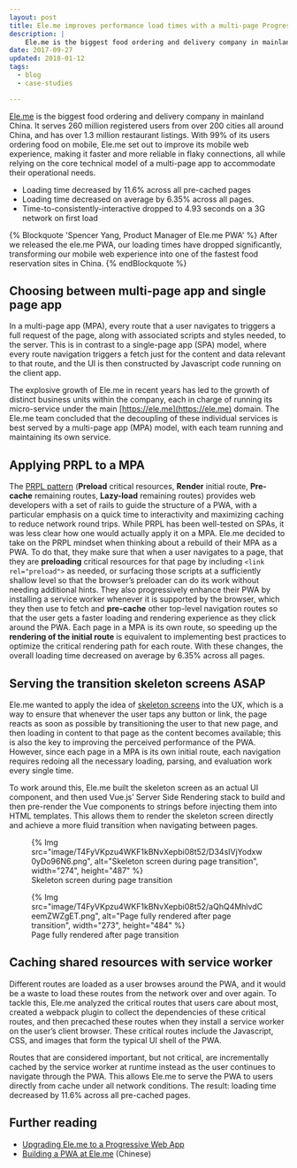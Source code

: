 ```yaml
---
layout: post
title: Ele.me improves performance load times with a multi-page Progressive Web App
description: |
    Ele.me is the biggest food ordering and delivery company in mainland China. They built their Progressive Web App (PWA) as a multi-page app to improve its mobile web experience, making it faster and more reliable in flaky connections, while accommodating their operational needs to best serve their customers.
date: 2017-09-27
updated: 2018-01-12
tags:
  - blog
  - case-studies

---
```


[Ele.me](https://ele.me) is the biggest food ordering and delivery company
in mainland China. It serves 260 million registered users from over 200
cities all around China, and has over 1.3 million restaurant listings.
With 99% of its users ordering food on mobile, Ele.me set out to improve its
mobile web experience, making it faster and more reliable in flaky connections,
all while relying on the core technical model of a multi-page app to
accommodate their operational needs.

- Loading time decreased by 11.6% across all pre-cached pages
- Loading time decreased on average by 6.35% across all pages.
- Time-to-consistently-interactive dropped to 4.93 seconds on a 3G network on
  first load

{% Blockquote 'Spencer Yang, Product Manager of Ele.me PWA' %}
After we released the ele.me PWA, our loading times have dropped
significantly, transforming our mobile web experience into one of the
fastest food reservation sites in China.
{% endBlockquote %}

## Choosing between multi-page app and single page app

In a multi-page app (MPA), every route that a user navigates to triggers
a full request of the page, along with associated scripts and styles needed,
to the server. This is in contrast to a single-page app (SPA) model, where
every route navigation triggers a fetch just for the content and data
relevant to that route, and the UI is then constructed by Javascript code
running on the client app.

The explosive growth of Ele.me in recent years has led to the growth of
distinct business units within the company, each in charge of running its
micro-service under the main [https://ele.me](https://ele.me) domain. The
Ele.me team concluded that the decoupling of these individual services is
best served by a multi-page app (MPA) model, with each team running and
maintaining its own service.

## Applying PRPL to a MPA

The [PRPL pattern](https://developers.google.com/web/fundamentals/performance/prpl-pattern/) (**Preload**
critical resources, **Render** initial route, **Pre-cache** remaining routes,
**Lazy-load** remaining routes) provides web developers with a set of rails to
guide the structure of a PWA, with a particular emphasis on a quick time to
interactivity and maximizing caching to reduce network round trips. While PRPL
has been well-tested on SPAs, it was less clear how one would actually apply it
on a MPA. Ele.me decided to take on the PRPL mindset when thinking about a
rebuild of their MPA as a PWA. To do that, they make sure that when a user
navigates to a page, that they are **preloading** critical resources for that
page by including `<link rel="preload">` as needed, or surfacing those scripts
at a sufficiently shallow level so that the browser’s preloader can do its work
without needing additional hints. They also progressively enhance their PWA by
installing a service worker whenever it is supported by the browser, which they
then use to fetch and **pre-cache** other top-level navigation routes so that
the user gets a faster loading and rendering experience as they click around the
PWA. Each page in a MPA is its own route, so speeding up the **rendering of the
initial route** is equivalent to implementing best practices to optimize the
critical rendering path for each route. With these changes, the overall loading
time decreased on average by 6.35% across all pages.

## Serving the transition skeleton screens ASAP

Ele.me wanted to apply the idea of
[skeleton screens](https://medium.com/@owencm/reactive-web-design-the-secret-to-building-web-apps-that-feel-amazing-b5cbfe9b7c50)
into the UX, which is a way to ensure that whenever the user taps any button
or link, the page reacts as soon as possible by transitioning the user to that
new page, and then loading in content to that page as the content becomes
available; this is also the key to improving the perceived performance of
the PWA. However, since each page in a MPA is its own initial route, each
navigation requires redoing all the necessary loading, parsing, and evaluation
work every single time.

To work around this, Ele.me built the skeleton screen as an actual UI
component, and then used Vue.js’ Server Side Rendering stack to build and
then pre-render the Vue components to strings before injecting them into
HTML templates. This allows them to render the skeleton screen directly and
achieve a more fluid transition when navigating between pages.

<figure class="attempt-left">
  {% Img src="image/T4FyVKpzu4WKF1kBNvXepbi08t52/D34sIVjYodxw0yDo96N6.png", alt="Skeleton screen during page transition", width="274", height="487" %}
  <figcaption>Skeleton screen during page transition</figcaption>
</figure>
<figure class="attempt-right">
  {% Img src="image/T4FyVKpzu4WKF1kBNvXepbi08t52/aQhQ4MhlvdCeemZWZgET.png", alt="Page fully rendered after page transition", width="273", height="484" %}
  <figcaption>Page fully rendered after page transition</figcaption>
</figure>



## Caching shared resources with service worker

Different routes are loaded as a user browses around the PWA, and it would be a
waste to load these routes from the network over and over again. To tackle this,
Ele.me analyzed the critical routes that users care about most, created a
webpack plugin to collect the dependencies of these critical routes, and then
precached these routes when they install a service worker on the user’s client
browser. These critical routes include the Javascript, CSS, and images that form
the typical UI shell of the PWA.

Routes that are considered important, but not critical, are incrementally cached
by the service worker at runtime instead as the user continues to navigate
through the PWA. This allows Ele.me to serve the PWA to users directly from
cache under all network conditions. The result: loading time decreased by 11.6%
across all pre-cached pages.


## Further reading

- [Upgrading Ele.me to a Progressive Web App](https://medium.com/elemefe/upgrading-ele-me-to-progressive-web-app-2a446832e509)
- [Building a PWA at Ele.me](https://zhuanlan.zhihu.com/p/25800461) (Chinese)
